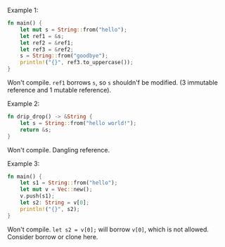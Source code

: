 Example 1:

```rust
fn main() {
    let mut s = String::from("hello");
    let ref1 = &s;
    let ref2 = &ref1;
    let ref3 = &ref2;
    s = String::from("goodbye");
    println!("{}", ref3.to_uppercase());
}
```

Won't compile. `ref1` borrows `s`, so `s` shouldn'f be modified. (3 immutable reference and 1 mutable reference).

Example 2:

```rust
fn drip_drop() -> &String {
    let s = String::from("hello world!");
    return &s;
}
```

Won't compile. Dangling reference.

Example 3:

```rust
fn main() {
    let s1 = String::from("hello");
    let mut v = Vec::new();
    v.push(s1);
    let s2: String = v[0];
    println!("{}", s2);
}
```

Won't compile. `let s2 = v[0];` will borrow `v[0]`, which is not allowed. Consider borrow or clone here.

